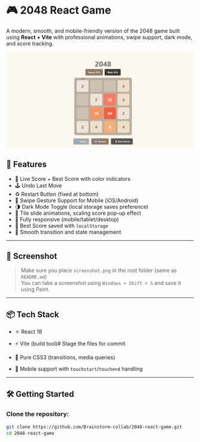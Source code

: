 # 🎮 2048 React Game

A modern, smooth, and mobile-friendly version of the 2048 game built using **React + Vite** with professional animations, swipe support, dark mode, and score tracking.


![Game Screenshot](./screenshot.png)


## 🚀 Features

- 🎯 Live Score + Best Score with color indicators
- 🕹️ Undo Last Move
- ♻️ Restart Button (fixed at bottom)
- 📱 Swipe Gesture Support for Mobile (iOS/Android)
- 🌗 Dark Mode Toggle (local storage saves preference)
- 🎨 Tile slide animations, scaling score pop-up effect
- 📏 Fully responsive (mobile/tablet/desktop)
- 💾 Best Score saved with `localStorage`
- 🔁 Smooth transition and state management

---

## 📸 Screenshot

> Make sure you place `screenshot.png` in the root folder (same as `README.md`)  
> You can take a screenshot using `Windows + Shift + S` and save it using Paint.

---

## 📦 Tech Stack

- ⚛️ React 18
- ⚡ Vite (build tool)# Stage the files for commit

- 💅 Pure CSS3 (transitions, media queries)
- 📱 Mobile support with `touchstart`/`touchend` handling

---

## 🛠️ Getting Started

### Clone the repository:

```bash
git clone https://github.com/Brainstorm-collab/2048-react-game.git
cd 2048-react-game
